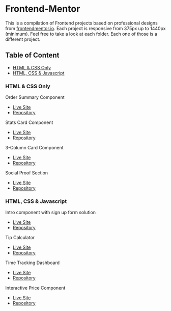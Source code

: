 # Frontend-Mentor

This is a compilation of Frontend projects based on professional designs from [frontendmentor.io](frontendmentor.io). Each project is responsive from 375px up to 1440px (minimum). Feel free to take a look at each folder. Each one of those is a different project.

## Table of Content

  * [HTML & CSS Only](https://github.com/dnewbie25/Frontend-Mentor/blob/main/README.md#html--css-only)
  * [HTML, CSS & Javascript](https://github.com/dnewbie25/Frontend-Mentor/blob/main/README.md#html-css--javascript)

### HTML & CSS Only

Order Summary Component

  * [Live Site](https://order-summarycomponent.netlify.app)
  * [Repository](https://github.com/dnewbie25/Frontend-Mentor/tree/main/order-summary-component-main)

Stats Card Component

  * [Live Site](https://my-statspreview.netlify.app)
  * [Repository](https://github.com/dnewbie25/Frontend-Mentor/tree/main/stats-preview-card-component-main)

3-Column Card Component

  * [Live Site](https://3cars-component-card.netlify.app)
  * [Repository](https://github.com/dnewbie25/Frontend-Mentor/tree/main/3-column-preview-card-component-main)

Social Proof Section

  * [Live Site](https://social-proof-by-me.netlify.app)
  * [Repository](https://github.com/dnewbie25/Frontend-Mentor/tree/main/social-proof-section-master)

### HTML, CSS & Javascript

Intro component with sign up form solution

  * [Live Site](https://intro-component-with-signup-form-master-by-me.netlify.app)
  * [Repository](https://github.com/dnewbie25/Frontend-Mentor/tree/main/intro-component-with-signup-form-master)

Tip Calculator

  * [Live Site](https://tip-calculator-by-me.netlify.app)
  * [Repository](https://github.com/dnewbie25/Frontend-Mentor/tree/main/tip-calculator-app-main)

Time Tracking Dashboard

  * [Live Site](https://time-tracking-dashboard-by-me.netlify.app)
  * [Repository](https://github.com/dnewbie25/Frontend-Mentor/tree/main/time-tracking-dashboard-main)

Interactive Price Component

  * [Live Site](https://sliding-price-component.netlify.app)
  * [Repository](https://github.com/dnewbie25/Frontend-Mentor/tree/main/interactive-pricing-component-main)

